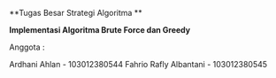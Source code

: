 **Tugas Besar Strategi Algoritma **

**Implementasi Algoritma Brute Force dan Greedy**

Anggota :

Ardhani Ahlan - 103012380544
Fahrio Rafly Albantani - 103012380545
